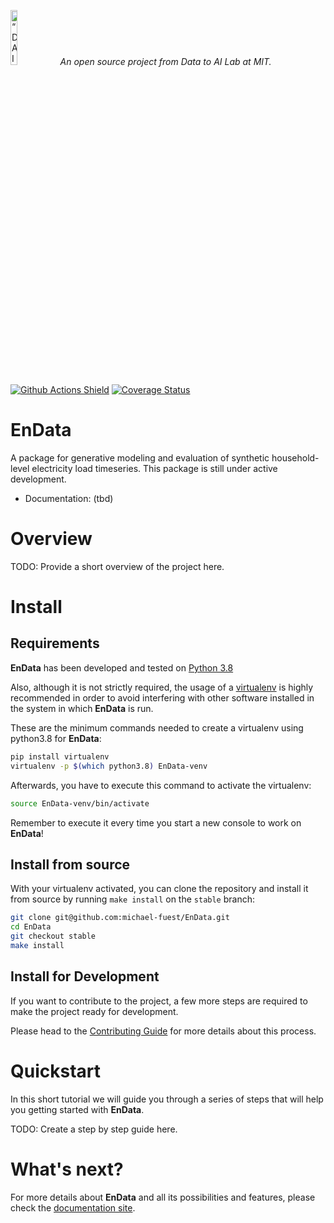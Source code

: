 <p align="left">
<img width=15% src="https://dai.lids.mit.edu/wp-content/uploads/2018/06/Logo_DAI_highres.png" alt=“DAI-Lab” />
<i>An open source project from Data to AI Lab at MIT.</i>
</p>

<!-- Uncomment these lines after releasing the package to PyPI for version and downloads badges -->
<!--[![PyPI Shield](https://img.shields.io/pypi/v/EnData.svg)](https://pypi.python.org/pypi/EnData)-->
<!--[![Downloads](https://pepy.tech/badge/EnData)](https://pepy.tech/project/EnData)-->
[![Github Actions Shield](https://img.shields.io/github/workflow/status/michael-fuest/EnData/Run%20Tests)](https://github.com/michael-fuest/EnData/actions)
[![Coverage Status](https://codecov.io/gh/michael-fuest/EnData/branch/master/graph/badge.svg)](https://codecov.io/gh/michael-fuest/EnData)



# EnData

A package for generative modeling and evaluation of synthetic household-level electricity load timeseries. This package is still under active development.

- Documentation: (tbd)

# Overview

TODO: Provide a short overview of the project here.

# Install

## Requirements

**EnData** has been developed and tested on [Python 3.8](https://www.python.org/downloads/)

Also, although it is not strictly required, the usage of a [virtualenv](https://virtualenv.pypa.io/en/latest/)
is highly recommended in order to avoid interfering with other software installed in the system
in which **EnData** is run.

These are the minimum commands needed to create a virtualenv using python3.8 for **EnData**:

```bash
pip install virtualenv
virtualenv -p $(which python3.8) EnData-venv
```

Afterwards, you have to execute this command to activate the virtualenv:

```bash
source EnData-venv/bin/activate
```

Remember to execute it every time you start a new console to work on **EnData**!

<!-- Uncomment this section after releasing the package to PyPI for installation instructions
## Install from PyPI

After creating the virtualenv and activating it, we recommend using
[pip](https://pip.pypa.io/en/stable/) in order to install **EnData**:

```bash
pip install EnData
```

This will pull and install the latest stable release from [PyPI](https://pypi.org/).
-->

## Install from source

With your virtualenv activated, you can clone the repository and install it from
source by running `make install` on the `stable` branch:

```bash
git clone git@github.com:michael-fuest/EnData.git
cd EnData
git checkout stable
make install
```

## Install for Development

If you want to contribute to the project, a few more steps are required to make the project ready
for development.

Please head to the [Contributing Guide](https://michael-fuest.github.io/EnData/contributing.html#get-started)
for more details about this process.

# Quickstart

In this short tutorial we will guide you through a series of steps that will help you
getting started with **EnData**.

TODO: Create a step by step guide here.

# What's next?

For more details about **EnData** and all its possibilities
and features, please check the [documentation site](
https://michael-fuest.github.io/EnData/).
